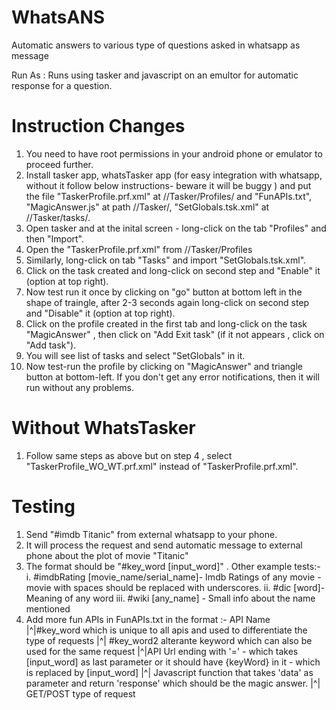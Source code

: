 # WhatsANS
Automatic answers to various type of questions asked in whatsapp as message

Run As : Runs using tasker and javascript on an emultor for automatic response for a question.

# Instruction Changes

1. You need to have root permissions in your android phone or emulator to proceed further.
2. Install tasker app, whatsTasker app (for easy integration with whatsapp, without it follow below instructions- beware it will be buggy ) and put the file  "TaskerProfile.prf.xml" at //Tasker/Profiles/ and "FunAPIs.txt", "MagicAnswer.js" at path //Tasker/, "SetGlobals.tsk.xml" at //Tasker/tasks/.
3. Open tasker and at the inital screen - long-click on the tab "Profiles" and then "Import".
4. Open the "TaskerProfile.prf.xml" from //Tasker/Profiles
5. Similarly, long-click on tab "Tasks" and import "SetGlobals.tsk.xml".
6. Click on the task created and long-click on second step and "Enable" it (option at top right). 
7. Now test run it once by clicking on "go" button at bottom left in the shape of traingle, after 2-3 seconds again long-click on second step and "Disable" it (option at top right). 
8. Click on the profile created in the first tab and long-click on the task "MagicAnswer" , then click on "Add Exit task" (if it not appears , click on "Add task").
9. You will see list of tasks and select "SetGlobals" in it.
10. Now test-run the profile by clicking on "MagicAnswer" and triangle button at bottom-left. If you don't get any error notifications, then it will run without any problems.

# Without WhatsTasker

1. Follow same steps as above but on step 4 , select "TaskerProfile_WO_WT.prf.xml" instead of "TaskerProfile.prf.xml".

# Testing

1. Send "#imdb Titanic" from external whatsapp to your phone.
2. It will process the request and send automatic message to external phone about the plot of movie "Titanic"
3. The format should be "#key_word [input_word]" . Other example tests:-
    i.    #imdbRating [movie_name/serial_name]- Imdb Ratings of any movie - movie with spaces should be replaced with     underscores.
    ii.   #dic [word]- Meaning of any word
    iii.  #wiki [any_name]  - Small info about the name mentioned
4.  Add more fun APIs in FunAPIs.txt in the format :-
      API Name |^|#key_word which is unique to all apis and used to differentiate the type of requests |^| #key_word2 alterante keyword which can also be used for the same request |^|API Url ending with '=' - which takes [input_word] as last parameter or it should have {keyWord} in it - which is replaced by [input_word] |^| Javascript function that takes 'data' as parameter and return 'response' which should be the magic answer. |^| GET/POST type of request

